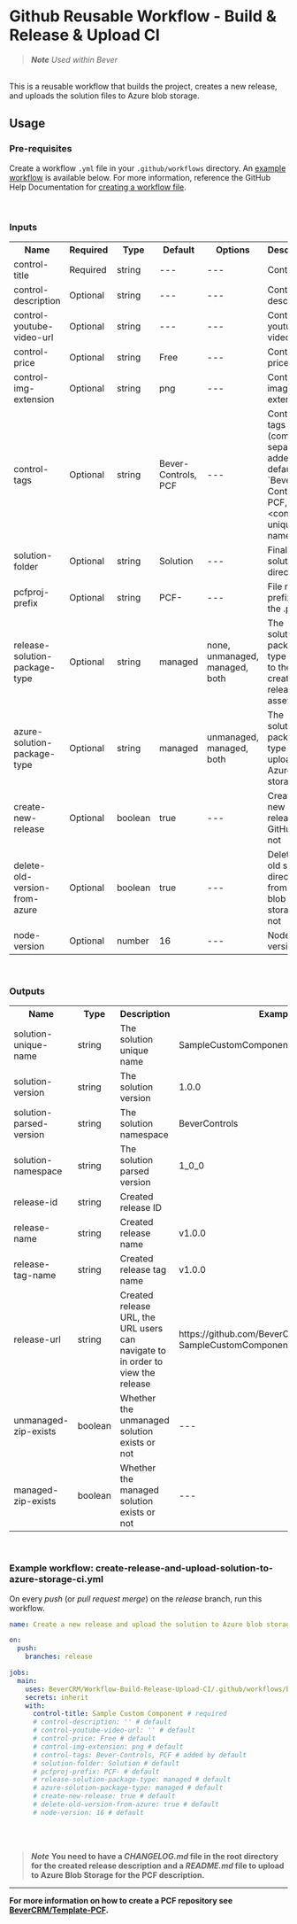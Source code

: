 # Github Reusable Workflow - Build & Release & Upload CI
> ***Note*** *Used within Bever*

<br>
This is a reusable workflow that builds the project, creates a new release, and uploads the solution files to Azure blob storage.

## Usage

### Pre-requisites
Create a workflow ```.yml``` file in your ```.github/workflows``` directory. An [example workflow](https://github.com/BeverCRM/Workflow-Build-Release-Upload-CI#example-workflow-create-release-and-upload-solution-to-azure-storage-ci) is available below. For more information, reference the GitHub Help Documentation for [creating a workflow file](https://docs.github.com/en/actions/using-workflows#creating-a-workflow-file).

<br>

### Inputs
<table>
  <tr>
    <th>Name</th>
    <th>Required</th>
    <th>Type</th>
    <th>Default</th>
    <th>Options</th>
    <th>Description</th>
  </tr>
  <tr>
    <td>control-title</td>
    <td>Required</td>
    <td>string</td>
    <td>---</td>
    <td>---</td>
    <td>Control title</td>
  </tr>
  <tr>
    <td>control-description</td>
    <td>Optional</td>
    <td>string</td>
    <td>---</td>
    <td>---</td>
    <td>Control description</td>
  </tr>
  <tr>
    <td>control-youtube-video-url</td>
    <td>Optional</td>
    <td>string</td>
    <td>---</td>
    <td>---</td>
    <td>Control youtube video url</td>
  </tr>
  <tr>
    <td>control-price</td>
    <td>Optional</td>
    <td>string</td>
    <td>Free</td>
    <td>---</td>
    <td>Control price</td>
  </tr>
  <tr>
    <td>control-img-extension</td>
    <td>Optional</td>
    <td>string</td>
    <td>png</td>
    <td>---</td>
    <td>Control images extension</td>
  </tr>
  <tr>
    <td>control-tags</td>
    <td>Optional</td>
    <td>string</td>
    <td>Bever-Controls, PCF</td>
    <td>---</td>
    <td>Control tags (comma separated | added by default `Bever-Controls, PCF, &lt;control unique name&gt;`)</td>
  </tr>
  <tr>
    <td>solution-folder</td>
    <td>Optional</td>
    <td>string</td>
    <td>Solution</td>
    <td>---</td>
    <td>Final solution directory</td>
  </tr>
  <tr>
    <td>pcfproj-prefix</td>
    <td>Optional</td>
    <td>string</td>
    <td>PCF-</td>
    <td>---</td>
    <td>File name prefix of the .pcfproj</td>
  </tr>
  <tr>
    <td>release-solution-package-type</td>
    <td>Optional</td>
    <td>string</td>
    <td>managed</td>
    <td>none, unmanaged, managed, both</td>
    <td>The solution package type to add to the created release as assets</td>
  </tr>
  <tr>
    <td>azure-solution-package-type</td>
    <td>Optional</td>
    <td>string</td>
    <td>managed</td>
    <td>unmanaged, managed, both</td>
    <td>The solution package type to upload to Azure blob storage</td>
  </tr>
  <tr>
    <td>create-new-release</td>
    <td>Optional</td>
    <td>boolean</td>
    <td>true</td>
    <td>---</td>
    <td>Create a new release on GitHub or not</td>
  </tr>
  <tr>
    <td>delete-old-version-from-azure</td>
    <td>Optional</td>
    <td>boolean</td>
    <td>true</td>
    <td>---</td>
    <td>Delete the old solution directory from Azure blob storage or not</td>
  </tr>
  <tr>
    <td>node-version</td>
    <td>Optional</td>
    <td>number</td>
    <td>16</td>
    <td>---</td>
    <td>Node version</td>
  </tr>
</table>

<br>

### Outputs
<table>
  <tr>
    <th>Name</th>
    <th>Type</th>
    <th>Description</th>
    <th>Example</th>
  </tr>
  <tr>
    <td>solution-unique-name</td>
    <td>string</td>
    <td>The solution unique name</td>
    <td>SampleCustomComponent</td>
  </tr>
  <tr>
    <td>solution-version</td>
    <td>string</td>
    <td>The solution version</td>
    <td>1.0.0</td>
  </tr>
  <tr>
    <td>solution-parsed-version</td>
    <td>string</td>
    <td>The solution namespace</td>
    <td>BeverControls</td>
  </tr>
  <tr>
    <td>solution-namespace</td>
    <td>string</td>
    <td>The solution parsed version</td>
    <td>1_0_0</td>
  </tr>
  <tr>
    <td>release-id</td>
    <td>string</td>
    <td>Created release ID</td>
    <td></td>
  </tr>
  <tr>
    <td>release-name</td>
    <td>string</td>
    <td>Created release name</td>
    <td>v1.0.0</td>
  </tr>
  <tr>
    <td>release-tag-name</td>
    <td>string</td>
    <td>Created release tag name</td>
    <td>v1.0.0</td>
  </tr>
  <tr>
    <td>release-url</td>
    <td>string</td>
    <td>Created release URL, the URL users can navigate to in order to view the release</td>
    <td>https://github.com/BeverCRM/PCF-SampleCustomComponent/releases/tag/v1.0.0</td>
  </tr>
  <tr>
    <td>unmanaged-zip-exists</td>
    <td>boolean</td>
    <td>Whether the unmanaged solution exists or not</td>
    <td>---</td>
  </tr>
  <tr>
    <td>managed-zip-exists</td>
    <td>boolean</td>
    <td>Whether the managed solution exists or not</td>
    <td>---</td>
  </tr>
</table>

<br>

### Example workflow: create-release-and-upload-solution-to-azure-storage-ci.yml
On every *push* (or *pull request merge*) on the *release* branch, run this workflow.

```yaml
name: Create a new release and upload the solution to Azure blob storage CI

on:
  push:
    branches: release

jobs:
  main:
    uses: BeverCRM/Workflow-Build-Release-Upload-CI/.github/workflows/build-release-upload-ci.yml@master
    secrets: inherit
    with:
      control-title: Sample Custom Component # required
      # control-description: '' # default
      # control-youtube-video-url: '' # default
      # control-price: Free # default
      # control-img-extension: png # default
      # control-tags: Bever-Controls, PCF # added by default
      # solution-folder: Solution # default
      # pcfproj-prefix: PCF- # default
      # release-solution-package-type: managed # default
      # azure-solution-package-type: managed # default
      # create-new-release: true # default
      # delete-old-version-from-azure: true # default
      # node-version: 16 # default
```

<br>
<br>

> ***Note*** **You need to have a *CHANGELOG.md* file in the root directory for the created release description and a *README.md* file to upload to Azure Blob Storage for the PCF description.**

---

**For more information on how to create a PCF repository see [BeverCRM/Template-PCF](https://github.com/BeverCRM/Template-PCF).**
